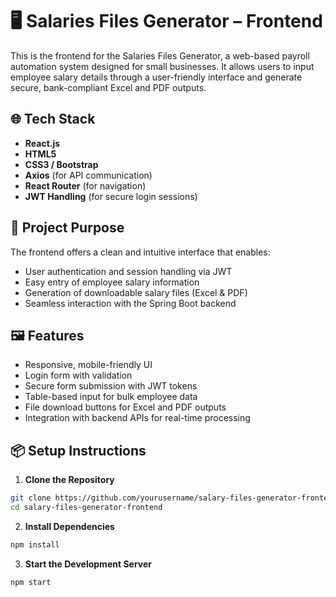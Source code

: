# 🖥️ Salaries Files Generator – Frontend

This is the frontend for the Salaries Files Generator, a web-based payroll automation system designed for small businesses. It allows users to input employee salary details through a user-friendly interface and generate secure, bank-compliant Excel and PDF outputs.

## 🌐 Tech Stack

- **React.js**
- **HTML5**
- **CSS3 / Bootstrap**
- **Axios** (for API communication)
- **React Router** (for navigation)
- **JWT Handling** (for secure login sessions)

## 🎯 Project Purpose

The frontend offers a clean and intuitive interface that enables:
- User authentication and session handling via JWT
- Easy entry of employee salary information
- Generation of downloadable salary files (Excel & PDF)
- Seamless interaction with the Spring Boot backend

## 🖼️ Features

- Responsive, mobile-friendly UI
- Login form with validation
- Secure form submission with JWT tokens
- Table-based input for bulk employee data
- File download buttons for Excel and PDF outputs
- Integration with backend APIs for real-time processing


## 📦 Setup Instructions

1. **Clone the Repository**
```bash
git clone https://github.com/yourusername/salary-files-generator-frontend.git
cd salary-files-generator-frontend
```

2. **Install Dependencies**
```bash
npm install
```

3. **Start the Development Server**
```bash
npm start
```


